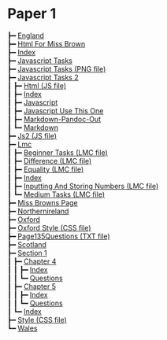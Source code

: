 # Paper 1

┣━ [England](england.html)  
┣━ [Html For Miss Brown](html_for_miss_brown.html)  
┣━ [Index](index.html)  
┣━ [Javascript Tasks](javascript_tasks.html)  
┣━ [Javascript Tasks (PNG file)](javascript_tasks.png)  
┣━ [Javascript Tasks 2](javascript_tasks_2/index.html)  
┃  ┣━ [Html (JS file)](javascript_tasks_2/html.js)  
┃  ┣━ [Index](javascript_tasks_2/index.html)  
┃  ┣━ [Javascript](javascript_tasks_2/javascript.html)  
┃  ┣━ [Javascript Use This One](javascript_tasks_2/javascript_USE_THIS_ONE.html)  
┃  ┣━ [Markdown-Pandoc-Out](javascript_tasks_2/markdown-pandoc-out.html)  
┃  ┗━ [Markdown](javascript_tasks_2/markdown.html)  
┣━ [Js2 (JS file)](js2.js)  
┣━ [Lmc](lmc/index.html)  
┃  ┣━ [Beginner Tasks (LMC file)](lmc/beginner_tasks.lmc)  
┃  ┣━ [Difference (LMC file)](lmc/difference.lmc)  
┃  ┣━ [Equality (LMC file)](lmc/equality.lmc)  
┃  ┣━ [Index](lmc/index.html)  
┃  ┣━ [Inputting And Storing Numbers (LMC file)](lmc/inputting_and_storing_numbers.lmc)  
┃  ┗━ [Medium Tasks (LMC file)](lmc/medium_tasks.lmc)  
┣━ [Miss Browns Page](miss_browns_page.html)  
┣━ [Northernireland](northernIreland.html)  
┣━ [Oxford](oxford.html)  
┣━ [Oxford Style (CSS file)](oxford_style.css)  
┣━ [Page135Questions (TXT file)](page135questions.txt)  
┣━ [Scotland](scotland.html)  
┣━ [Section 1](section_1/index.html)  
┃  ┣━ [Chapter 4](section_1/chapter_4/index.html)  
┃  ┃  ┣━ [Index](section_1/chapter_4/index.html)  
┃  ┃  ┗━ [Questions](section_1/chapter_4/questions.html)  
┃  ┣━ [Chapter 5](section_1/chapter_5/index.html)  
┃  ┃  ┣━ [Index](section_1/chapter_5/index.html)  
┃  ┃  ┗━ [Questions](section_1/chapter_5/questions.html)  
┃  ┗━ [Index](section_1/index.html)  
┣━ [Style (CSS file)](style.css)  
┗━ [Wales](wales.html)